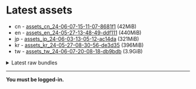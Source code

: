 # Latest assets
- cn - [assets_cn_24-06-07-15-11-07-8681f1](https://github.com/ArknightsAssets/NewAssets/actions/runs/9479093071/artifacts/1592868415) (42MiB)
- en - [assets_en_24-05-27-13-48-49-ddf111](https://github.com/ArknightsAssets/NewAssets/actions/runs/9472611599/artifacts/1591440234) (440MiB)
- jp - [assets_jp_24-06-03-13-05-12-ac14da](https://github.com/ArknightsAssets/NewAssets/actions/runs/9472611599/artifacts/1591438111) (321MiB)
- kr - [assets_kr_24-05-27-08-30-56-de3d35](https://github.com/ArknightsAssets/NewAssets/actions/runs/9472611599/artifacts/1591437999) (396MiB)
- tw - [assets_tw_24-06-07-20-08-18-db9bdb](https://github.com/ArknightsAssets/NewAssets/actions/runs/9492751284/artifacts/1596370133) (3.9GiB)

<details>
<summary>Latest raw bundles</summary>

- cn - [bundles_cn_24-06-07-15-11-07-8681f1](https://github.com/ArknightsAssets/NewAssets/actions/runs/9479093071/artifacts/1592868493) (25MiB)
- en - [bundles_en_24-05-27-13-48-49-ddf111](https://github.com/ArknightsAssets/NewAssets/actions/runs/9472611599/artifacts/1591440497) (106MiB)
- jp - [bundles_jp_24-06-03-13-05-12-ac14da](https://github.com/ArknightsAssets/NewAssets/actions/runs/9472611599/artifacts/1591438334) (84MiB)
- kr - [bundles_kr_24-05-27-08-30-56-de3d35](https://github.com/ArknightsAssets/NewAssets/actions/runs/9472611599/artifacts/1591438264) (99MiB)
- tw - [bundles_tw_24-06-07-20-08-18-db9bdb](https://github.com/ArknightsAssets/NewAssets/actions/runs/9492751284/artifacts/1596371053) (979MiB)

</details>

---

**You must be logged-in.**

